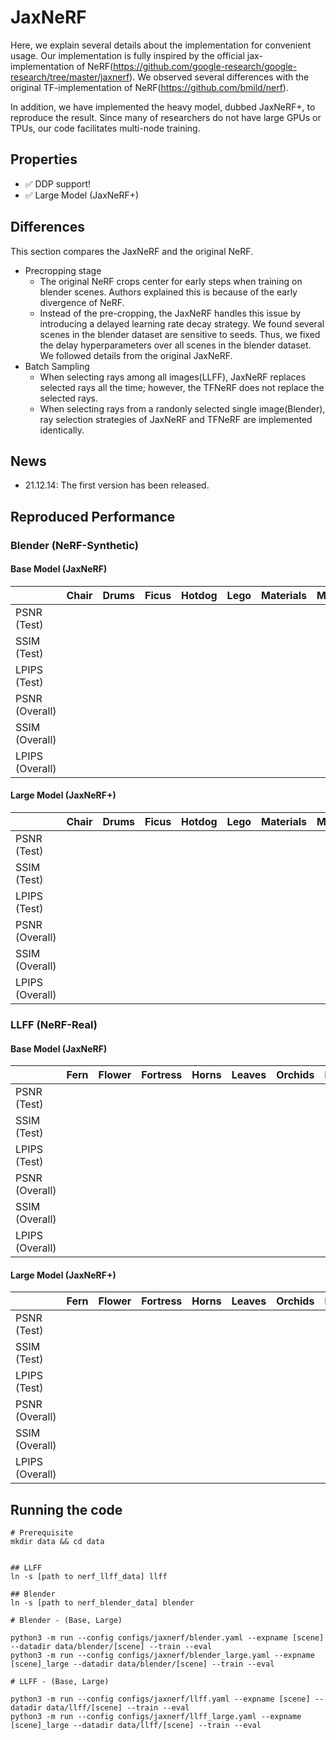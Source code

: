 # JaxNeRF

Here, we explain several details about the implementation for convenient usage. Our implementation is fully inspired by the official jax-implementation of NeRF(https://github.com/google-research/google-research/tree/master/jaxnerf). We observed several differences with the original TF-implementation of NeRF(https://github.com/bmild/nerf). 

In addition, we have implemented the heavy model, dubbed JaxNeRF+, to reproduce the result. Since many of researchers do not have large GPUs or TPUs, our code facilitates multi-node training. 

## Properties

- :white_check_mark: DDP support!
- :white_check_mark: Large Model (JaxNeRF+)

## Differences
This section compares the JaxNeRF and the original NeRF. 

- Precropping stage
    - The original NeRF crops center for early steps when training on blender scenes. Authors explained this is because of the early divergence of NeRF. 
    - Instead of the pre-cropping, the JaxNeRF handles this issue by introducing a delayed learning rate decay strategy. We found several scenes in the blender dataset are sensitive to seeds. Thus, we fixed the delay hyperparameters over all scenes in the blender dataset. We followed details from the original JaxNeRF.
- Batch Sampling
    - When selecting rays among all images(LLFF), JaxNeRF replaces selected rays all the time; however, the TFNeRF does not replace the selected rays. 
    - When selecting rays from a randonly selected single image(Blender), ray selection strategies of JaxNeRF and TFNeRF are implemented identically.

## News

- 21.12.14: The first version has been released. 

## Reproduced Performance

### Blender (NeRF-Synthetic)

#### Base Model (JaxNeRF)
| | Chair | Drums | Ficus | Hotdog | Lego | Materials | Mic | Ship |
|--- |---|---|---|---|---|---|---|---|
| PSNR (Test) | | | | | | | | |
| SSIM (Test) | | | | | | | | |
| LPIPS (Test) | | | | | | | | |
| PSNR (Overall) | | | | | | | | |
| SSIM (Overall) | | | | | | | | |
| LPIPS (Overall) | | | | | | | | |

#### Large Model (JaxNeRF+)
| | Chair | Drums | Ficus | Hotdog | Lego | Materials | Mic | Ship |
|--- |---|---|---|---|---|---|---|---|
| PSNR (Test) | | | | | | | | |
| SSIM (Test) | | | | | | | | |
| LPIPS (Test) | | | | | | | | |
| PSNR (Overall) | | | | | | | | |
| SSIM (Overall) | | | | | | | | |
| LPIPS (Overall) | | | | | | | | |

### LLFF (NeRF-Real)

#### Base Model (JaxNeRF)
| | Fern | Flower | Fortress | Horns | Leaves | Orchids | Room | Trex |
|--- |---|---|---|---|---|---|---|---|
| PSNR (Test) | | | | | | | | |
| SSIM (Test) | | | | | | | | |
| LPIPS (Test) | | | | | | | | |
| PSNR (Overall) | | | | | | | | |
| SSIM (Overall) | | | | | | | | |
| LPIPS (Overall) | | | | | | | | |

#### Large Model (JaxNeRF+)
| | Fern | Flower | Fortress | Horns | Leaves | Orchids | Room | Trex |
|--- |---|---|---|---|---|---|---|---|
| PSNR (Test) | | | | | | | | |
| SSIM (Test) | | | | | | | | |
| LPIPS (Test) | | | | | | | | |
| PSNR (Overall) | | | | | | | | |
| SSIM (Overall) | | | | | | | | |
| LPIPS (Overall) | | | | | | | | |

## Running the code
```
# Prerequisite
mkdir data && cd data


## LLFF
ln -s [path to nerf_llff_data] llff

## Blender
ln -s [path to nerf_blender_data] blender
```


```
# Blender - (Base, Large)

python3 -m run --config configs/jaxnerf/blender.yaml --expname [scene] --datadir data/blender/[scene] --train --eval
python3 -m run --config configs/jaxnerf/blender_large.yaml --expname [scene]_large --datadir data/blender/[scene] --train --eval

# LLFF - (Base, Large)

python3 -m run --config configs/jaxnerf/llff.yaml --expname [scene] --datadir data/llff/[scene] --train --eval
python3 -m run --config configs/jaxnerf/llff_large.yaml --expname [scene]_large --datadir data/llff/[scene] --train --eval
```

